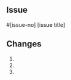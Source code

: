 ## Issue

<!-- Provide a reference to the issue that this change is going to address -->
<!-- E.g. #12 Issue title here -->

#[issue-no] [issue title]

## Changes

<!-- Provide a detailed description of the changes proposed in this PR -->

1.
1.
1.
